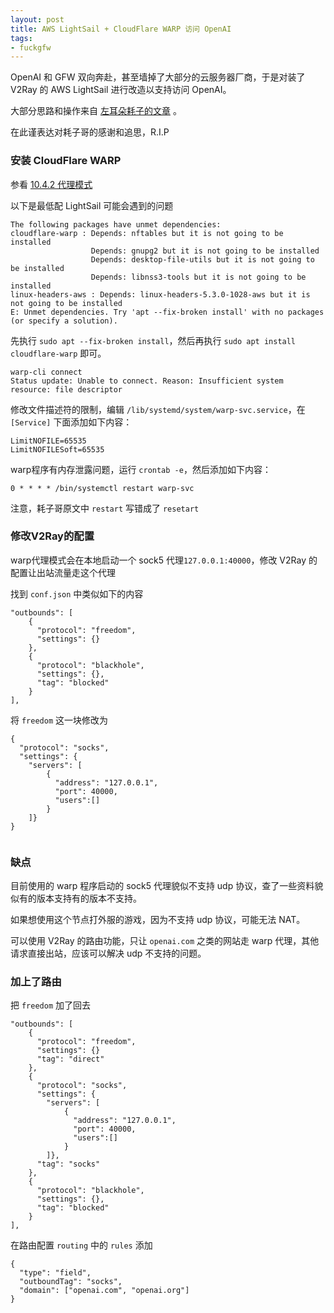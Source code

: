 ```yaml
---
layout: post
title: AWS LightSail + CloudFlare WARP 访问 OpenAI
tags: 
- fuckgfw
---  
```


OpenAI 和 GFW 双向奔赴，甚至墙掉了大部分的云服务器厂商，于是对装了 V2Ray 的 AWS LightSail 进行改造以支持访问 OpenAI。

大部分思路和操作来自 [左耳朵耗子的文章](https://github.com/haoel/haoel.github.io) 。 

在此谨表达对耗子哥的感谢和追思，R.I.P

### 安装 CloudFlare WARP 

参看 [10.4.2 代理模式](https://github.com/haoel/haoel.github.io/blob/master/README.md#1042-%E4%BB%A3%E7%90%86%E6%A8%A1%E5%BC%8F) 

以下是最低配 LightSail 可能会遇到的问题

```
The following packages have unmet dependencies:
cloudflare-warp : Depends: nftables but it is not going to be installed
                  Depends: gnupg2 but it is not going to be installed
                  Depends: desktop-file-utils but it is not going to be installed
                  Depends: libnss3-tools but it is not going to be installed
linux-headers-aws : Depends: linux-headers-5.3.0-1028-aws but it is not going to be installed
E: Unmet dependencies. Try 'apt --fix-broken install' with no packages (or specify a solution).
```

先执行 `sudo apt --fix-broken install`，然后再执行 `sudo apt install cloudflare-warp` 即可。

```
warp-cli connect
Status update: Unable to connect. Reason: Insufficient system resource: file descriptor
```

修改文件描述符的限制，编辑 `/lib/systemd/system/warp-svc.service`，在 `[Service]` 下面添加如下内容：

```
LimitNOFILE=65535
LimitNOFILESoft=65535
```

warp程序有内存泄露问题，运行 `crontab -e`，然后添加如下内容：
```
0 * * * * /bin/systemctl restart warp-svc
```

注意，耗子哥原文中 `restart` 写错成了 `resetart`

### 修改V2Ray的配置
 
warp代理模式会在本地启动一个 sock5 代理`127.0.0.1:40000`，修改 V2Ray 的配置让出站流量走这个代理

找到 `conf.json` 中类似如下的内容

```
"outbounds": [
    {
      "protocol": "freedom",
      "settings": {}
    },
    {
      "protocol": "blackhole",
      "settings": {},
      "tag": "blocked"
    }
],
```
将 `freedom` 这一块修改为
```
{
  "protocol": "socks",
  "settings": {
    "servers": [
		{
		  "address": "127.0.0.1",
		  "port": 40000,
		  "users":[]
		}
	]}
}
                      
```

### 缺点

目前使用的 warp 程序启动的 sock5 代理貌似不支持 udp 协议，查了一些资料貌似有的版本支持有的版本不支持。 

如果想使用这个节点打外服的游戏，因为不支持 udp 协议，可能无法 NAT。

可以使用 V2Ray 的路由功能，只让 `openai.com` 之类的网站走 warp 代理，其他请求直接出站，应该可以解决 udp 不支持的问题。

### 加上了路由

把 `freedom` 加了回去
```
"outbounds": [
    {
      "protocol": "freedom",
      "settings": {}
	  "tag": "direct"
    },
	{
	  "protocol": "socks",
	  "settings": {
		"servers": [
			{
			  "address": "127.0.0.1",
			  "port": 40000,
			  "users":[]
			}
		]},
	  "tag": "socks"
	},
    {
      "protocol": "blackhole",
      "settings": {},
      "tag": "blocked"
    }
],
```

在路由配置 `routing` 中的 `rules` 添加 

```
{
  "type": "field",
  "outboundTag": "socks",
  "domain": ["openai.com", "openai.org"]
}

```